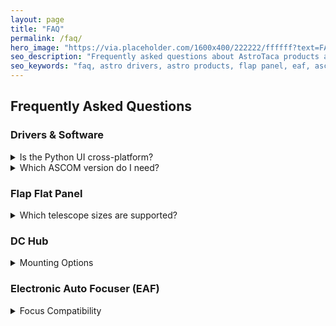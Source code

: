 ```yaml
---
layout: page
title: "FAQ"
permalink: /faq/
hero_image: "https://via.placeholder.com/1600x400/222222/ffffff?text=FAQ"
seo_description: "Frequently asked questions about AstroTaca products and drivers"
seo_keywords: "faq, astro drivers, astro products, flap panel, eaf, ascom"
---
```


<h2>Frequently Asked Questions</h2>

<h3>Drivers & Software</h3>
<details>
  <summary>Is the Python UI cross-platform?</summary>
  <p>No. The Python UI is currently a Windows-only EXE. No separate Python libraries needed.</p>
</details>
<details>
  <summary>Which ASCOM version do I need?</summary>
  <p>ASCOM 6.5 or later is required for our drivers.</p>
</details>

<h3>Flap Flat Panel</h3>
<details>
  <summary>Which telescope sizes are supported?</summary>
  <p>
    Currently 88mm hood diameter (ZWO FF65, Askar 65PHQ). More sizes soon.
  </p>
</details>

<h3>DC Hub</h3>
<details>
  <summary>Mounting Options</summary>
  <p>
    It can mount via findershoe or standard brackets, universal for most scopes.
  </p>
</details>

<h3>Electronic Auto Focuser (EAF)</h3>
<details>
  <summary>Focus Compatibility</summary>
  <p>
    Suits most Crayford/rack-and-pinion designs with an adapter. See <a href="/guides/">Guides</a>.
  </p>
</details>
